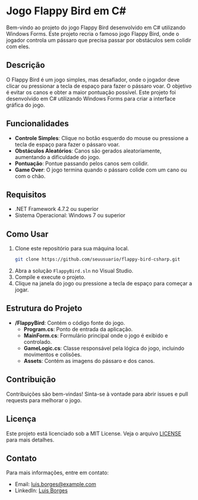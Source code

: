# Jogo Flappy Bird em C#

Bem-vindo ao projeto do jogo Flappy Bird desenvolvido em C# utilizando Windows Forms. Este projeto recria o famoso jogo Flappy Bird, onde o jogador controla um pássaro que precisa passar por obstáculos sem colidir com eles.

## Descrição

O Flappy Bird é um jogo simples, mas desafiador, onde o jogador deve clicar ou pressionar a tecla de espaço para fazer o pássaro voar. O objetivo é evitar os canos e obter a maior pontuação possível. Este projeto foi desenvolvido em C# utilizando Windows Forms para criar a interface gráfica do jogo.

## Funcionalidades

- **Controle Simples**: Clique no botão esquerdo do mouse ou pressione a tecla de espaço para fazer o pássaro voar.
- **Obstáculos Aleatórios**: Canos são gerados aleatoriamente, aumentando a dificuldade do jogo.
- **Pontuação**: Pontue passando pelos canos sem colidir.
- **Game Over**: O jogo termina quando o pássaro colide com um cano ou com o chão.

## Requisitos

- .NET Framework 4.7.2 ou superior
- Sistema Operacional: Windows 7 ou superior

## Como Usar

1. Clone este repositório para sua máquina local.
    ```bash
    git clone https://github.com/seuusuario/flappy-bird-csharp.git
    ```
2. Abra a solução `FlappyBird.sln` no Visual Studio.
3. Compile e execute o projeto.
4. Clique na janela do jogo ou pressione a tecla de espaço para começar a jogar.

## Estrutura do Projeto

- **/FlappyBird**: Contém o código fonte do jogo.
  - **Program.cs**: Ponto de entrada da aplicação.
  - **MainForm.cs**: Formulário principal onde o jogo é exibido e controlado.
  - **GameLogic.cs**: Classe responsável pela lógica do jogo, incluindo movimentos e colisões.
  - **Assets**: Contém as imagens do pássaro e dos canos.

## Contribuição

Contribuições são bem-vindas! Sinta-se à vontade para abrir issues e pull requests para melhorar o jogo.

## Licença

Este projeto está licenciado sob a MIT License. Veja o arquivo [LICENSE](LICENSE) para mais detalhes.

## Contato

Para mais informações, entre em contato:

- Email: luis.borges@example.com
- LinkedIn: [Luis Borges](https://www.linkedin.com/in/luis-figueiredo-232897258)

